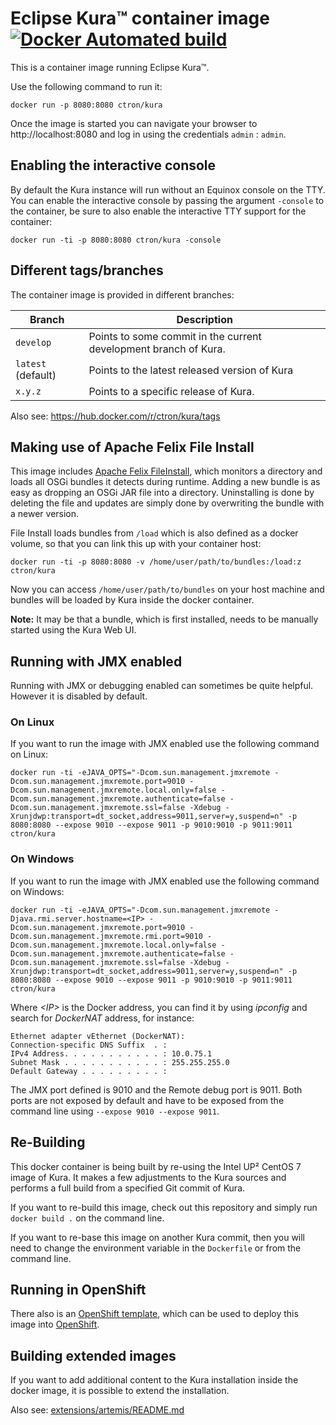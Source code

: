 # Eclipse Kura™ container image [![Docker Automated build](https://img.shields.io/docker/automated/ctron/kura.svg)](https://hub.docker.com/r/ctron/kura/)

This is a container image running Eclipse Kura™.

Use the following command to run it:

    docker run -p 8080:8080 ctron/kura

Once the image is started you can navigate your browser to http://localhost:8080 and log in using the credentials `admin` : `admin`.

## Enabling the interactive console

By default the Kura instance will run without an Equinox console on the TTY. You can enable the interactive console
by passing the argument `-console` to the container, be sure to also enable the interactive TTY support for the
container:

    docker run -ti -p 8080:8080 ctron/kura -console

## Different tags/branches

The container image is provided in different branches:

| Branch              | Description |
|---------------------|-------------|
| `develop`          | Points to some commit in the current development branch of Kura. |
| `latest` (default) | Points to the latest released version of Kura |
| `x.y.z`            | Points to a specific release of Kura. |

Also see: https://hub.docker.com/r/ctron/kura/tags

## Making use of Apache Felix File Install

This image includes [Apache Felix FileInstall](https://felix.apache.org/documentation/subprojects/apache-felix-file-install.html "Apache Felix File Install"), which monitors a directory and loads all OSGi bundles it detects during runtime. Adding a new bundle is as easy as dropping an OSGi JAR file into a directory. Uninstalling is done by deleting the file and updates are simply done by overwriting the bundle with a newer version.

File Install loads bundles from `/load` which is also defined as a docker volume,
so that you can link this up with your container host:

    docker run -ti -p 8080:8080 -v /home/user/path/to/bundles:/load:z ctron/kura

Now you can access `/home/user/path/to/bundles` on your host machine and bundles will be loaded
by Kura inside the docker container.

**Note:** It may be that a bundle, which is first installed, needs to be manually started using the Kura Web UI.

## Running with JMX enabled

Running with JMX or debugging enabled can sometimes be quite helpful. However it is disabled by default. 

### On Linux

If you want to run the image with JMX enabled use the following command on Linux:

    docker run -ti -eJAVA_OPTS="-Dcom.sun.management.jmxremote -Dcom.sun.management.jmxremote.port=9010 -Dcom.sun.management.jmxremote.local.only=false -Dcom.sun.management.jmxremote.authenticate=false -Dcom.sun.management.jmxremote.ssl=false -Xdebug -Xrunjdwp:transport=dt_socket,address=9011,server=y,suspend=n" -p 8080:8080 --expose 9010 --expose 9011 -p 9010:9010 -p 9011:9011 ctron/kura

### On Windows

If you want to run the image with JMX enabled use the following command on Windows: 

    docker run -ti -eJAVA_OPTS="-Dcom.sun.management.jmxremote -Djava.rmi.server.hostname=<IP> -Dcom.sun.management.jmxremote.port=9010 -Dcom.sun.management.jmxremote.rmi.port=9010 -Dcom.sun.management.jmxremote.local.only=false -Dcom.sun.management.jmxremote.authenticate=false -Dcom.sun.management.jmxremote.ssl=false -Xdebug -Xrunjdwp:transport=dt_socket,address=9011,server=y,suspend=n" -p 8080:8080 --expose 9010 --expose 9011 -p 9010:9010 -p 9011:9011 ctron/kura

Where *\<IP\>* is the Docker address, you can find it by using *ipconfig* and search for *DockerNAT* address, for instance:

    Ethernet adapter vEthernet (DockerNAT):
    Connection-specific DNS Suffix  . :
    IPv4 Address. . . . . . . . . . . : 10.0.75.1
    Subnet Mask . . . . . . . . . . . : 255.255.255.0
    Default Gateway . . . . . . . . . :
    
The JMX port defined is 9010 and the Remote debug port is 9011. Both ports are not exposed by default and have to be exposed from the command line using `--expose 9010 --expose 9011`.

## Re-Building

This docker container is being built by re-using the Intel UP² CentOS 7 image of Kura.
It makes a few adjustments to the Kura sources and performs a full build from a specified
Git commit of Kura.

If you want to re-build this image, check out this repository and simply run `docker build .` on the command line.

If you want to re-base this image on another Kura commit, then you will need to change the environment
variable in the `Dockerfile` or from the command line.

## Running in OpenShift

There also is an [OpenShift template](openshift/README.md), which can be used to deploy this image into [OpenShift](https://www.openshift.org/).

## Building extended images

If you want to add additional content to the Kura installation inside the docker image,
it is possible to extend the installation.

Also see: [extensions/artemis/README.md](extensions/artemis/README.md)

